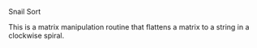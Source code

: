 Snail Sort

This is a matrix manipulation routine that flattens a matrix to a string in a clockwise spiral.
